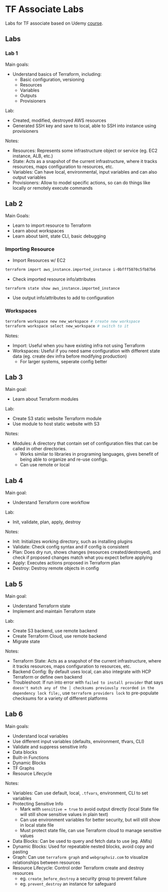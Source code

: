 # TF Associate Labs

Labs for TF associate based on Udemy [course](https://www.udemy.com/course/terraform-hands-on-labs/).

## Labs

### Lab 1

Main goals:

- Understand basics of Terraform, including:
  - Basic configuration, versioning
  - Resources
  - Variables
  - Outputs
  - Provisioners

Lab:

- Created, modified, destroyed AWS resources
- Generated SSH key and save to local, able to SSH into instance using provisioners

Notes:

- Resources: Represents some infrastructure object or service (eg. EC2 instance, ALB, etc.)
- State: Acts as a snapshot of the current infrastructure, where it tracks resources, maps configuration to resources, etc.
- Variables: Can have local, environmental, input variables and can also output variables
- Provisioners: Allow to model specific actions, so can do things like locally or remotely execute commands

## Lab 2

Main Goals:

- Learn to import resource to Terraform
- Learn about workspaces
- Learn about taint, state CLI, basic debugging

### Importing Resource

- Import Resources w/ EC2

``` bash
terraform import aws_instance.imported_instance i-0bfff5070c5fb87b6
```

- Check imported resource info/attributes

``` bash
terraform state show aws_instance.imported_instance
```

- Use output info/attributes to add to configuration

### Workspaces

``` bash
terraform workspace new new_workspace # create new workspace
terraform workspace select new_workspace # switch to it
```

Notes:

- Import: Useful when you have existing infra not using Terraform
- Workspaces: Useful if you need same configuration with different state data (eg. create dev infra before modifying production)
  - For larger systems, seperate config better

## Lab 3

Main goal:

- Learn about Terraform modules

Lab:

- Create S3 static website Terraform module
- Use module to host static website with S3

Notes:

- Modules: A directory that contain set of configuration files that can be called in other directories.
  - Works similar to libraries in programing languages, gives benefit of being able to organize and re-use configs.
  - Can use remote or local

## Lab 4

Main goal:

- Understand Terraform core workflow

Lab:

- Init, validate, plan, apply, destroy

Notes:

- Init: Initializes working directory, such as installing plugins
- Validate: Check config syntax and if config is consistent
- Plan: Does dry run, shows changes (resources created/destroyed), and check if proposed changes match what you expect before applying
- Apply: Executes actions proposed in Terraform plan
- Destroy: Destroy remote objects in config

## Lab 5

Main goal:

- Understand Terraform state
- Implement and maintain Terraform state

Lab:

- Create S3 backend, use remote backend
- Create Terraform Cloud, use remote backend
- Migrate state

Notes:

- Terraform State: Acts as a snapshot of the current infrastructure, where it tracks resources, maps configuration to resources, etc.
- Backend Config: By default uses local, can also integrate with HCP Terraform or define own backend
- Troubleshoot: If run into error with `failed to install provider` that says `doesn't match any of the
│ checksums previously recorded in the dependency lock file;`, use `terraform providers lock` to pre-populate checksums for a variety of different platforms

## Lab 6

Main goals:

- Understand local variables
- Use different input variables (defaults, environment, tfvars, CLI)
- Validate and suppress sensitive info
- Data blocks
- Built-in Functions
- Dynamic Blocks
- TF Graphs
- Resource Lifecycle

Notes:

- Variables: Can use default, local, `.tfvars`, environment, CLI to set variables
- Protecting Sensitive Info
  - Mark with `sensitive = true` to avoid output directly (local State file will still show sensitive values in plain text)
  - Can use environment variables for better security, but will still show in local state file
  - Must protect state file, can use Terraform cloud to manage sensitive values
- Data Blocks: Can be used to query and fetch data to use (eg. AMIs)
- Dynamic Blocks: Used for repeatable nested blocks, avoid copy and pasting
- Graph: Can use `terraform graph` and `webgraphviz.com` to visualize relationships between resources
- Resource Lifecycle: Control order Terraform create and destroy resources
  - eg. `create_before_destroy` a security group to prevent failure
  - eg. `prevent_destroy` an instance for safeguard
